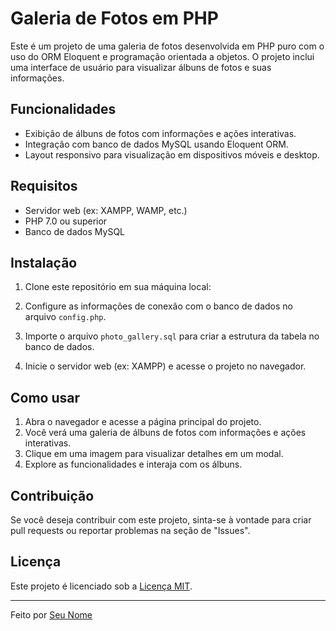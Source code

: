 # Galeria de Fotos em PHP

Este é um projeto de uma galeria de fotos desenvolvida em PHP puro com o uso do ORM Eloquent e programação orientada a objetos. O projeto inclui uma interface de usuário para visualizar álbuns de fotos e suas informações.

## Funcionalidades

- Exibição de álbuns de fotos com informações e ações interativas.
- Integração com banco de dados MySQL usando Eloquent ORM.
- Layout responsivo para visualização em dispositivos móveis e desktop.

## Requisitos

- Servidor web (ex: XAMPP, WAMP, etc.)
- PHP 7.0 ou superior
- Banco de dados MySQL

## Instalação

1. Clone este repositório em sua máquina local:

2. Configure as informações de conexão com o banco de dados no arquivo `config.php`.

3. Importe o arquivo `photo_gallery.sql` para criar a estrutura da tabela no banco de dados.

4. Inicie o servidor web (ex: XAMPP) e acesse o projeto no navegador.

## Como usar

1. Abra o navegador e acesse a página principal do projeto.
2. Você verá uma galeria de álbuns de fotos com informações e ações interativas.
3. Clique em uma imagem para visualizar detalhes em um modal.
4. Explore as funcionalidades e interaja com os álbuns.

## Contribuição

Se você deseja contribuir com este projeto, sinta-se à vontade para criar pull requests ou reportar problemas na seção de "Issues".

## Licença

Este projeto é licenciado sob a [Licença MIT](LICENSE).

---

Feito por [Seu Nome](https://github.com/seu-usuario-github)
